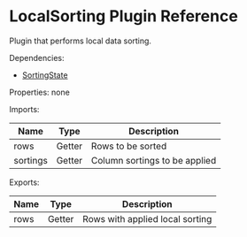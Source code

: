# LocalSorting Plugin Reference

Plugin that performs local data sorting.

Dependencies:
- [SortingState](#sortingstate-reference)

Properties: none

Imports:

Name     | Type   | Description
---------|--------|------------------------------
rows     | Getter | Rows to be sorted
sortings | Getter | Column sortings to be applied

Exports:

Name | Type   | Description
-----|--------|--------------------------------
rows | Getter | Rows with applied local sorting


